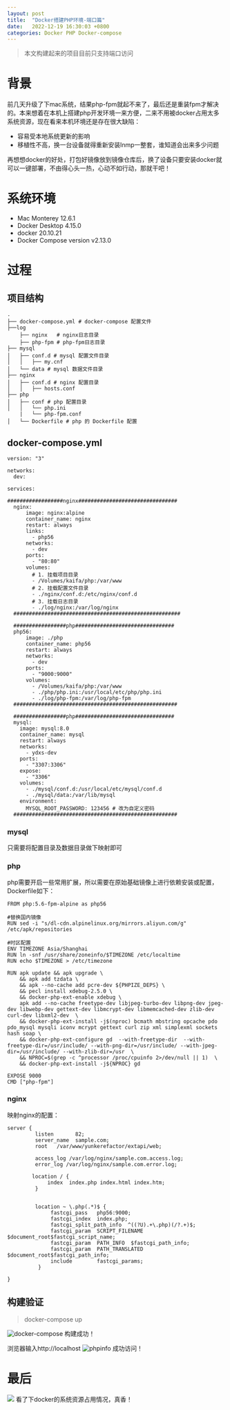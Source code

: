 ```yaml
---
layout: post
title:  "Docker搭建PHP环境-端口篇"
date:   2022-12-19 16:30:03 +0800
categories: Docker PHP Docker-compose
---
```

>本文构建起来的项目目前只支持端口访问

# 背景
前几天升级了下mac系统，结果php-fpm就起不来了，最后还是重装fpm才解决的。本来想着在本机上搭建php开发环境一来方便，二来不用被docker占用太多系统资源，现在看来本机环境还是存在很大缺陷：
- 容易受本地系统更新的影响
- 移植性不高，换一台设备就得重新安装lnmp一整套，谁知道会出来多少问题

再想想docker的好处，打包好镜像放到镜像仓库后，换了设备只要安装docker就可以一键部署，不由得心头一热，心动不如行动，那就干吧！

# 系统环境

- Mac Monterey 12.6.1
- Docker Desktop 4.15.0 
- docker 20.10.21
- Docker Compose version v2.13.0

# 过程

## 项目结构
```
.
├── docker-compose.yml # docker-compose 配置文件
├──log
    ├── nginx   # nginx日志目录
    ├── php-fpm # php-fpm日志目录
├── mysql
│   ├── conf.d # mysql 配置文件目录
│   │   ├── my.cnf
│   └── data # mysql 数据文件目录
├── nginx
│   ├── conf.d # nginx 配置目录
│   │   ├── hosts.conf
├── php
│   ├── conf # php 配置目录
│   │   └── php.ini
    |   └── php-fpm.conf
│   └── Dockerfile # php 的 Dockerfile 配置
```

## docker-compose.yml
```
version: "3"

networks: 
  dev:

services:

##################nginx################################
  nginx:
      image: nginx:alpine
      container_name: nginx
      restart: always
      links:
        - php56
      networks:
        - dev
      ports:
        - "80:80"
      volumes:
        # 1. 挂载项目目录
        - /Volumes/kaifa/php:/var/www
        # 2. 挂载配置文件目录
        - ./nginx/conf.d:/etc/nginx/conf.d
        # 3. 挂载日志目录
        - ./log/nginx:/var/log/nginx
  ######################################################

  #################php################################
  php56:
      image: ./php
      container_name: php56
      restart: always
      networks:
        - dev
      ports:
        - "9000:9000"
      volumes:
        - /Volumes/kaifa/php:/var/www
        - ./php/php.ini:/usr/local/etc/php/php.ini
        - ./log/php-fpm:/var/log/php-fpm
  #####################################################

  #################php################################
  mysql:
    image: mysql:8.0
    container_name: mysql
    restart: always
    networks:
      - ydxs-dev
    ports:
      - "3307:3306"
    expose:
      - "3306"
    volumes:
      - ./mysql/conf.d:/usr/local/etc/mysql/conf.d
      - ./mysql/data:/var/lib/mysql
    environment:
      MYSQL_ROOT_PASSWORD: 123456 # 改为自定义密码
  #####################################################
```
### mysql
只需要将配置目录及数据目录做下映射即可
### php
php需要开启一些常用扩展，所以需要在原始基础镜像上进行依赖安装或配置，Dockerfile如下：
```
FROM php:5.6-fpm-alpine as php56

#替换国内镜像
RUN sed -i "s/dl-cdn.alpinelinux.org/mirrors.aliyun.com/g" /etc/apk/repositories

#时区配置
ENV TIMEZONE Asia/Shanghai
RUN ln -snf /usr/share/zoneinfo/$TIMEZONE /etc/localtime
RUN echo $TIMEZONE > /etc/timezone

RUN apk update && apk upgrade \
    && apk add tzdata \
    && apk --no-cache add pcre-dev ${PHPIZE_DEPS} \
    && pecl install xdebug-2.5.0 \
    && docker-php-ext-enable xdebug \
    apk add --no-cache freetype-dev libjpeg-turbo-dev libpng-dev jpeg-dev libwebp-dev gettext-dev libmcrypt-dev libmemcached-dev zlib-dev curl-dev libxml2-dev  \
    && docker-php-ext-install -j$(nproc) bcmath mbstring opcache pdo pdo_mysql mysqli iconv mcrypt gettext curl zip xml simplexml sockets hash soap \
    && docker-php-ext-configure gd  --with-freetype-dir  --with-freetype-dir=/usr/include/ --with-png-dir=/usr/include/ --with-jpeg-dir=/usr/include/ --with-zlib-dir=/usr  \
    && NPROC=$(grep -c ^processor /proc/cpuinfo 2>/dev/null || 1)  \
    && docker-php-ext-install -j${NPROC} gd

EXPOSE 9000
CMD ["php-fpm"]
```

### nginx
映射nginx的配置：
```
server {
         listen       82;
         server_name  sample.com;
         root   /var/www/yunkerefactor/extapi/web;

         access_log /var/log/nginx/sample.com.access.log;
         error_log /var/log/nginx/sample.com.error.log;

        location / {
             index  index.php index.html index.htm;
         }


         location ~ \.php(.*)$ {
              fastcgi_pass   php56:9000;
              fastcgi_index  index.php;
              fastcgi_split_path_info  ^((?U).+\.php)(/?.+)$;
              fastcgi_param  SCRIPT_FILENAME  $document_root$fastcgi_script_name;
              fastcgi_param  PATH_INFO  $fastcgi_path_info;
              fastcgi_param  PATH_TRANSLATED  $document_root$fastcgi_path_info;
              include        fastcgi_params;
          }

}
```

## 构建验证
>docker-compose up

![docker-compose](https://raw.githubusercontent.com/seaperson/blog-pictures/main/202212191645696.png)
构建成功！

浏览器输入http://localhost
![phpinfo](https://raw.githubusercontent.com/seaperson/blog-pictures/main/202212191647851.png)
成功访问！

# 最后
![](https://raw.githubusercontent.com/seaperson/blog-pictures/main/202212191648046.png)
看了下docker的系统资源占用情况，真香！